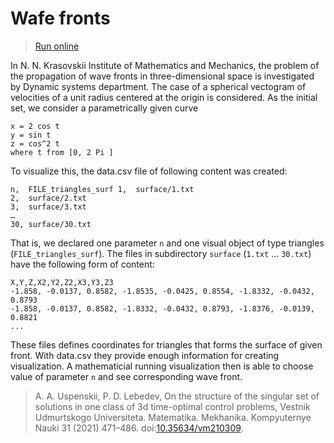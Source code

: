 # Wafe fronts

> [Run online](https://viewzavr.com/apps/vr-cinema/?datapath=https://viewzavr.com/apps/vr-cinema-samples/wafe-fronts/data.csv)

In N. N. Krasovskii Institute of Mathematics and Mechanics, the problem of the propagation of wave fronts
in three-dimensional space is investigated by Dynamic systems department. The case of a spherical vectogram of velocities 
of a unit radius centered at the origin is considered. As the initial set, we consider a parametrically given curve
```
x = 2 cos t
y = sin t
z = cos^2 t
where t from [0, 2 Pi ]
```

To visualize this, the data.csv file of following content was created:
```
n,	FILE_triangles_surf 1,	surface/1.txt
2,	surface/2.txt
3,	surface/3.txt
…
30,	surface/30.txt
```

That is, we declared one parameter `n` and one visual object of type triangles (`FILE_triangles_surf`).
The  files  in  subdirectory `surface` (`1.txt` ...  `30.txt`)  have  the  following  form  of content:
```
X,Y,Z,X2,Y2,Z2,X3,Y3,Z3
-1.858, -0.0137, 0.8582, -1.8535, -0.0425, 0.8554, -1.8332, -0.0432, 0.8793
-1.858, -0.0137, 0.8582, -1.8332, -0.0432, 0.8793, -1.8376, -0.0139, 0.8821
...
```

These files defines coordinates for triangles that forms the surface of given front. 
With data.csv they provide enough information for creating visualization. 
A mathematicial running visualization then is able to choose value of parameter `n` and see corresponding wave front.

> A. A. Uspenskii, P. D. Lebedev, On the structure of the singular set of solutions in one class of 3d time-optimal control problems, 
> Vestnik Udmurtskogo Universiteta. Matematika. Mekhanika. Kompyuternye Nauki 31 (2021) 471–486. doi:[10.35634/vm210309](http://dx.doi.org/10.35634/vm210309).
